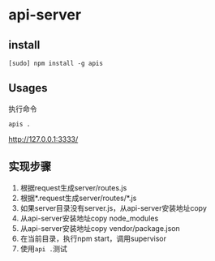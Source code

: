 # api-server

## install

	[sudo] npm install -g apis

## Usages

执行命令

	apis .
	
http://127.0.0.1:3333/
## 实现步骤

1. 根据request生成server/routes.js
1. 根据*.request生成server/routes/*.js
1. 如果server目录没有server.js，从api-server安装地址copy
1. 从api-server安装地址copy node_modules
1. 从api-server安装地址copy vendor/package.json
1. 在当前目录，执行npm start，调用supervisor
1. 使用`api .`测试

